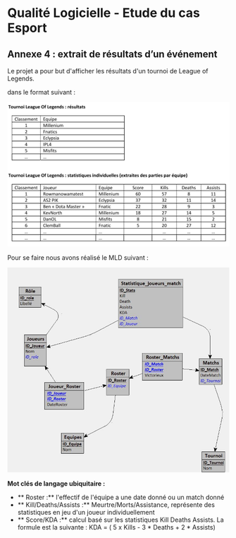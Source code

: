 # Qualité Logicielle - Etude du cas Esport
## Annexe 4 : extrait de résultats d’un événement

Le projet a pour but d'afficher les résultats d'un tournoi de League of Legends.

dans le format suivant : 



![Format de retour.](FormatRetour.png)

Pour se faire nous avons réalisé le MLD suivant :

![MLD.](MLD.png)

**Mot clés de langage ubiquitaire :**
- ** Roster :** l'effectif de l'équipe a une date donné ou un match donné
- ** Kill/Deaths/Assists :** Meurtre/Morts/Assistance, représente des statistiques en jeu d'un joueur individuellement
- ** Score/KDA :** calcul basé sur les statistiques Kill Deaths Assists.
      La formule est la suivante : KDA = ( 5 x Kills - 3 * Deaths + 2 * Assists) 


